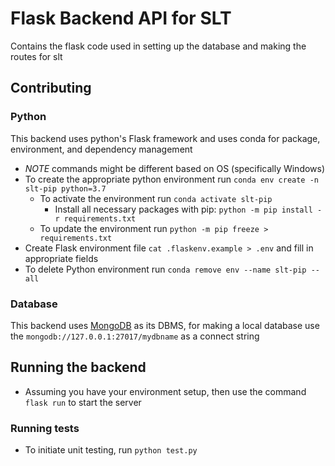 # Flask Backend API for SLT
Contains the flask code used in setting up the database and making the routes for slt

## Contributing

### Python

This backend uses python's Flask framework and uses conda for package, environment, and dependency management
- *NOTE* commands might be different based on OS (specifically Windows)
- To create the appropriate python environment run `conda env create -n slt-pip python=3.7`
	- To activate the environment run `conda activate slt-pip`
		- Install all necessary packages with pip: `python -m pip install -r requirements.txt`
	- To update the environment run `python -m pip freeze > requirements.txt`
- Create Flask environment file `cat .flaskenv.example > .env` and fill in appropriate fields
- To delete Python environment run `conda remove env --name slt-pip --all`

### Database

This backend uses [MongoDB](https://docs.mongodb.com/manual/installation/) as its DBMS, for making 
a local database use the `mongodb://127.0.0.1:27017/mydbname` as a connect string

## Running the backend
- Assuming you have your environment setup, then use the command `flask run` to start the server
### Running tests
- To initiate unit testing, run `python test.py`
